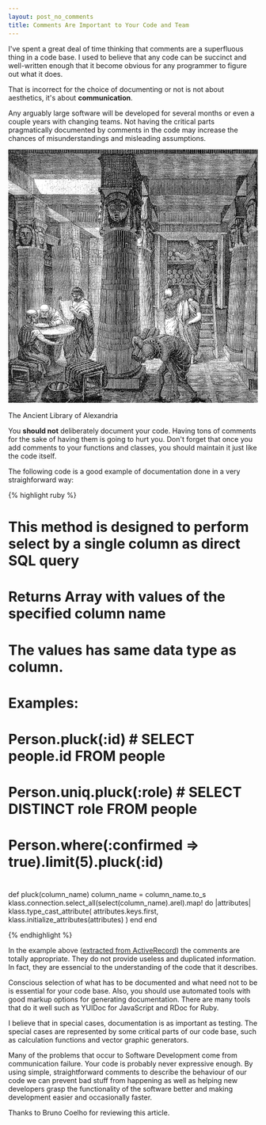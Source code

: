 ```yaml
---
layout: post_no_comments
title: Comments Are Important to Your Code and Team
---
```


<span class="drops">I</span>'ve spent a great deal of time thinking that comments are a superfluous thing in a code base. I used to believe that any code can be succinct and well-written enough that it become obvious for any programmer to figure out what it does.

That is incorrect for the choice of documenting or not is not about aesthetics, it's about **communication**.

Any arguably large software will be developed for several months or even a couple years with changing teams. Not having the critical parts pragmatically documented by comments in the code may increase the chances of misunderstandings and misleading assumptions.

![The Ancient Library of Alexandria](/public/images/Ancientlibraryalex.jpg "The Ancient Library of Alexandria")

<span class="image_caption">The Ancient Library of Alexandria</span>

You **should not** deliberately document your code. Having tons of comments for the sake of having them is going to hurt you. Don't forget that once you add comments to your functions and classes, you should maintain it just like the code itself.

The following code is a good example of documentation done in a very straighforward way:

{% highlight ruby %}

# This method is designed to perform select by a single column as direct SQL query
# Returns Array with values of the specified column name
# The values has same data type as column.
#
# Examples:
#
#   Person.pluck(:id) # SELECT people.id FROM people
#   Person.uniq.pluck(:role) # SELECT DISTINCT role FROM people
#   Person.where(:confirmed => true).limit(5).pluck(:id)
#
def pluck(column_name)
  column_name = column_name.to_s
  klass.connection.select_all(select(column_name).arel).map! do |attributes|
    klass.type_cast_attribute(
      attributes.keys.first,
      klass.initialize_attributes(attributes)
    )
  end
end

{% endhighlight %}

In the example above ([extracted from ActiveRecord]) the comments are totally appropriate. They do not provide useless and duplicated information. In fact, they are essencial to the understanding of the code that it describes.

Conscious selection of what has to be documented and what need not to be is essential for your code base. Also, you should use automated tools with good markup options for generating documentation. There are many tools that do it well such as YUIDoc for JavaScript and RDoc for Ruby.

I believe that in special cases, documentation is as important as testing. The special cases are represented by some critical parts of our code base, such as calculation functions and vector graphic generators.

Many of the problems that occur to Software Development come from communication failure. Your code is probably never expressive enough. By using simple, straightforward comments to describe the behaviour of our code we can prevent bad stuff from happening as well as helping new developers grasp the functionality of the software better and making development easier and occasionally faster.

Thanks to Bruno Coelho for reviewing this article.

[extracted from ActiveRecord]: https://github.com/rails/rails/blob/f8f4ac91203506c94d547ee0ef530bd60faf97ed/activerecord/lib/active_record/relation/calculations.rb
